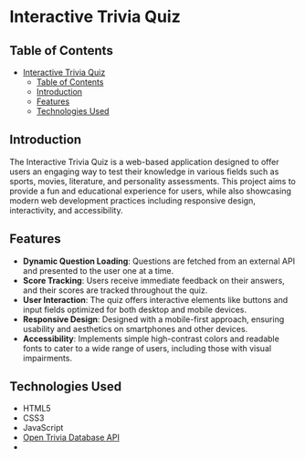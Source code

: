 # Interactive Trivia Quiz

## Table of Contents

- [Interactive Trivia Quiz](#interactive-trivia-quiz)
  - [Table of Contents](#table-of-contents)
  - [Introduction](#introduction)
  - [Features](#features)
  - [Technologies Used](#technologies-used)

## Introduction

The Interactive Trivia Quiz is a web-based application designed to offer users an engaging way to test their knowledge in various fields such as sports, movies, literature, and personality assessments. This project aims to provide a fun and educational experience for users, while also showcasing modern web development practices including responsive design, interactivity, and accessibility.

## Features

- **Dynamic Question Loading**: Questions are fetched from an external API and presented to the user one at a time.
- **Score Tracking**: Users receive immediate feedback on their answers, and their scores are tracked throughout the quiz.
- **User Interaction**: The quiz offers interactive elements like buttons and input fields optimized for both desktop and mobile devices.
- **Responsive Design**: Designed with a mobile-first approach, ensuring usability and aesthetics on smartphones and other devices.
- **Accessibility**: Implements simple high-contrast colors and readable fonts to cater to a wide range of users, including those with visual impairments.

## Technologies Used

- HTML5
- CSS3
- JavaScript
- [Open Trivia Database API](https://opentdb.com/)
- 